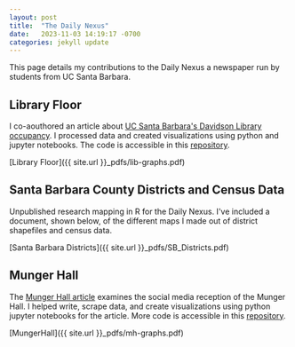 ```yaml
---
layout: post
title:  "The Daily Nexus"
date:   2023-11-03 14:19:17 -0700
categories: jekyll update
---
```


This page details my contributions to the Daily Nexus a newspaper run by students from UC Santa Barbara. 

## Library Floor 

I co-aouthored an article about [UC Santa Barbara's Davidson Library occupancy](https://dailynexus.com/2023-11-03/the-best-time-to-hit-the-books-exploring-occupancy-trends-in-the-ucsb-library/). I processed data and created visualizations using python and jupyter notebooks. The code is accessible in this [repository](https://github.com/dailynexusdata/library-floor).

[Library Floor]({{ site.url }}_pdfs/lib-graphs.pdf)

<!---
<iframe src="{{ site.url }}_pdfs/lib-graphs.pdf" type="application/pdf" width="100%" height="500"></iframe>
<embed type="text/html" src="/docs/lib-graphs.html" width="100%" height="500"> 
--->

## Santa Barbara County Districts and Census Data

Unpublished research mapping in R for the Daily Nexus. I've included a document, shown below, of the different maps I made out of district shapefiles and census data.

[Santa Barbara Districts]({{ site.url }}_pdfs/SB_Districts.pdf)

<!---
<iframe src="{{ site.url }}_pdfs/SB_Districts.pdf" type="application/pdf" width="100%" height="500"></iframe>
<embed type="text/html" src="/docs/santabarbara_districts.html" width="100%" height="500"> 
--->

## Munger Hall 

The [Munger Hall article](https://dailynexus.com/2022-11-17/analysis-of-the-response-to-munger-hall-using-twitter-reddit-data/) examines the social media reception of the Munger Hall. I helped write, scrape data, and create visualizations using python jupyter notebooks for the article. More code is accessible in this [repository](https://github.com/dailynexusdata/munger-hall/tree/main). 

[MungerHall]({{ site.url }}_pdfs/mh-graphs.pdf)

<!---
<iframe src="{{ site.url }}_pdfs/mh-graphs.pdf" type="application/pdf" width="100%" height="500"></iframe>
<embed type="text/html" src="/docs/munger-graphs.html" width="100%" height="500"> 
--->